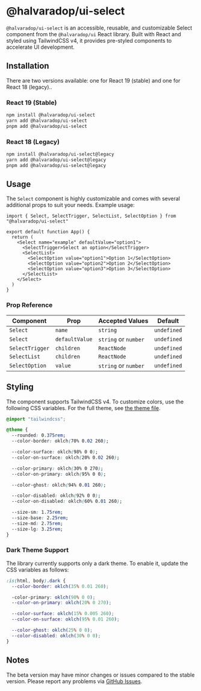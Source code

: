 # @halvaradop/ui-select

`@halvaradop/ui-select` is an accessible, reusable, and customizable Select component from the `@halvaradop/ui` React library. Built with React and styled using TailwindCSS v4, it provides pre-styled components to accelerate UI development.

## Installation

There are two versions available: one for React 19 (stable) and one for React 18 (legacy)..

### React 19 (Stable)

```bash
npm install @halvaradop/ui-select
yarn add @halvaradop/ui-select
pnpm add @halvaradop/ui-select
```

### React 18 (Legacy)

```bash
npm install @halvaradop/ui-select@legacy
yarn add @halvaradop/ui-select@legacy
pnpm add @halvaradop/ui-select@legacy
```

## Usage

The `Select` component is highly customizable and comes with several additional props to suit your needs. Example usage:

```tsx
import { Select, SelectTrigger, SelectList, SelectOption } from "@halvaradop/ui-select"

export default function App() {
  return (
    <Select name="example" defaultValue="option1">
      <SelectTrigger>Select an option</SelectTrigger>
      <SelectList>
        <SelectOption value="option1">Option 1</SelectOption>
        <SelectOption value="option2">Option 2</SelectOption>
        <SelectOption value="option3">Option 3</SelectOption>
      </SelectList>
    </Select>
  )
}
```

### Prop Reference

| Component       | Prop           | Accepted Values      | Default     |
| --------------- | -------------- | -------------------- | ----------- |
| `Select`        | `name`         | `string`             | `undefined` |
| `Select`        | `defaultValue` | `string` or `number` | `undefined` |
| `SelectTrigger` | `children`     | `ReactNode`          | `undefined` |
| `SelectList`    | `children`     | `ReactNode`          | `undefined` |
| `SelectOption`  | `value`        | `string` or `number` | `undefined` |

## Styling

The component supports TailwindCSS v4. To customize colors, use the following CSS variables. For the full theme, see [the theme file](https://github.com/halvaradop/ui/blob/master/tailwind.css).

```css
@import "tailwindcss";

@theme {
  --rounded: 0.375rem;
  --color-border: oklch(70% 0.02 260);

  --color-surface: oklch(98% 0 0);
  --color-on-surface: oklch(20% 0.02 260);

  --color-primary: oklch(30% 0 270);
  --color-on-primary: oklch(95% 0 0);

  --color-ghost: oklch(94% 0.01 260);

  --color-disabled: oklch(92% 0 0);
  --color-on-disabled: oklch(60% 0.01 260);

  --size-sm: 1.75rem;
  --size-base: 2.25rem;
  --size-md: 2.75rem;
  --size-lg: 3.25rem;
}
```

### Dark Theme Support

The library currently supports only a dark theme. To enable it, update the CSS variables as follows:

```css
:is(html, body).dark {
  --color-border: oklch(35% 0.01 260);

  -color-primary: oklch(90% 0 0);
  --color-on-primary: oklch(20% 0 270);

  --color-surface: oklch(15% 0.005 260);
  --color-on-surface: oklch(95% 0.01 260);

  --color-ghost: oklch(25% 0 0);
  --color-disabled: oklch(30% 0 0);
}
```

## Notes

The beta version may have minor changes or issues compared to the stable version. Please report any problems via [GitHub Issues](https://github.com/halvaradop/ui/issues).
